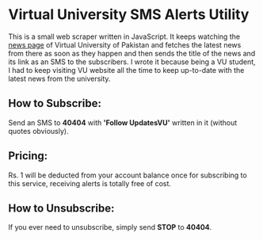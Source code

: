 # Virtual University SMS Alerts Utility

This is a small web scraper written in JavaScript. It keeps watching the [news page](http://vu.edu.pk/News/NewsList.aspx) of Virtual University of Pakistan and fetches the latest news from there as soon as they happen and then sends the title of the news and its link as an SMS to the subscribers. I wrote it because being a VU student, I had to keep visiting VU website all the time to keep up-to-date with the latest news from the university.

## How to Subscribe:

Send an SMS to **40404** with **'Follow UpdatesVU'** written in it (without quotes obviously).

## Pricing:

Rs. 1 will be deducted from your account balance once for subscribing to this service, receiving alerts is totally free of cost.

## How to Unsubscribe:

If you ever need to unsubscribe, simply send **STOP** to **40404**.
